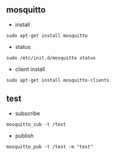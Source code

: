 ## mosquitto
- install
```ssh
sudo apt-get install mosquitto
```

- status
```ssh
sudo /etc/init.d/mosquitto status
```

- client install
```ssh
sudo apt-get install mosquitto-clients
```

## test

- subscribe
```ssh
mosquitto_sub -t /test
```

- publish
```ssh
mosquitto_pub -t /test -m "test"
```